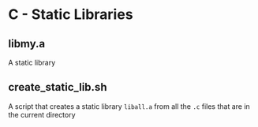 # C - Static Libraries

## libmy.a
   A static library

## create_static_lib.sh
   A script that creates a static library `liball.a` from all the `.c` files
   that are in the current directory

